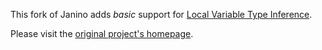 This fork of Janino adds _basic_ support for [Local Variable Type Inference](https://developer.oracle.com/learn/technical-articles/jdk-10-local-variable-type-inference).

Please visit the [original project's homepage](http://janino-compiler.github.io/janino/).
